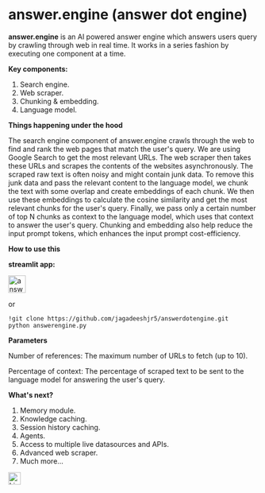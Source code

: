 # answer.engine (answer dot engine)

**answer.engine** is an AI powered answer engine which answers users query by crawling through web in real time. It works in a series fashion by executing one component at a time.

**Key components:**
1. Search engine.
2. Web scraper.
3. Chunking & embedding.
4. Language model.

**Things happening under the hood**

The search engine component of answer.engine crawls through the web to find and rank the web pages that match the user's query. We are using Google Search to get the most relevant URLs. The web scraper then takes these URLs and scrapes the contents of the websites asynchronously. The scraped raw text is often noisy and might contain junk data. To remove this junk data and pass the relevant content to the language model, we chunk the text with some overlap and create embeddings of each chunk. We then use these embeddings to calculate the cosine similarity and get the most relevant chunks for the user's query. Finally, we pass only a certain number of top N chunks as context to the language model, which uses that context to answer the user's query. Chunking and embedding also help reduce the input prompt tokens, which enhances the input prompt cost-efficiency.

**How to use this**

**streamlit app:** 

<a href="https://answerdotengine.streamlit.app/" target="_blank">
  <img src="https://drive.google.com/uc?export=view&id=1KDxCwWOzvi7JftyOd1LWHhFFtzgNbVhO" alt="answer.engine" width="35" height="35">
</a>


or


```
!git clone https://github.com/jagadeeshjr5/answerdotengine.git
python answerengine.py
```

**Parameters**

Number of references: The maximum number of URLs to fetch (up to 10).

Percentage of context: The percentage of scraped text to be sent to the language model for answering the user's query.

**What's next?**

1. Memory module.
2. Knowledge caching.
3. Session history caching.
4. Agents.
5. Access to multiple live datasources and APIs.
6. Advanced web scraper.
7. Much more...



<a href="https://www.linkedin.com/in/jagadeeshreddyjr5" target="_blank">
  <img src="https://drive.google.com/uc?export=view&id=1pV2htPGXsvMXONeFv_qdyHMkn_TgYp5U" alt="LinkedIn" width="25" height="25">
</a>

